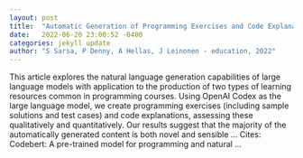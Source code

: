 ```yaml
---
layout: post
title:  "Automatic Generation of Programming Exercises and Code Explanations Using Large Language Models"
date:   2022-06-20 23:00:52 -0400
categories: jekyll update
author: "S Sarsa, P Denny, A Hellas, J Leinonen - education, 2022"
---
```

This article explores the natural language generation capabilities of large language models with application to the production of two types of learning resources common in programming courses. Using OpenAI Codex as the large language model, we create programming exercises (including sample solutions and test cases) and code explanations, assessing these qualitatively and quantitatively. Our results suggest that the majority of the automatically generated content is both novel and sensible …
Cites: ‪Codebert: A pre-trained model for programming and natural …‬  